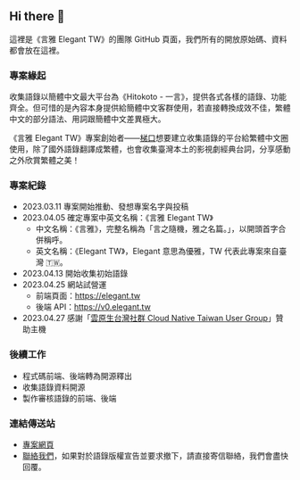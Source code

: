 ## Hi there 👋

這裡是《言雅 Elegant TW》的團隊 GitHub 頁面，我們所有的開放原始碼、資料都會放在這裡。

### 專案緣起

收集語錄以簡體中文最大平台為《Hitokoto - 一言》，提供各式各樣的語錄、功能齊全。但可惜的是內容本身提供給簡體中文客群使用，若直接轉換成效不佳，繁體中文的部分語法、用詞跟簡體中文差異極大。

《言雅 Elegant TW》專案創始者——[梯口](https://github.com/tico88612)想要建立收集語錄的平台給繁體中文圈使用，除了國外語錄翻譯成繁體，也會收集臺灣本土的影視劇經典台詞，分享感動之外欣賞繁體之美！

### 專案紀錄

- 2023.03.11 專案開始推動、發想專案名字與投稿
- 2023.04.05 確定專案中英文名稱：《言雅 Elegant TW》
  - 中文名稱：《言雅》，完整名稱為「言之隨機，雅之名篇。」，以開頭首字合併稱呼。
  - 英文名稱：《Elegant TW》，Elegant 意思為優雅，TW 代表此專案來自臺灣 🇹🇼。
- 2023.04.13 開始收集初始語錄
- 2023.04.25 網站試營運
  - 前端頁面：https://elegant.tw
  - 後端 API：https://v0.elegant.tw
- 2023.04.27 感謝「[雲原生台灣社群 Cloud Native Taiwan User Group](https://cloudnative.tw/)」贊助主機

### 後續工作

- 程式碼前端、後端轉為開源釋出
- 收集語錄資料開源
- 製作審核語錄的前端、後端

### 連結傳送站

- [專案網頁](https://elegant.tw/)
- [聯絡我們](mailto:contact@elegant.tw)，如果對於語錄版權宣告並要求撤下，請直接寄信聯絡，我們會盡快回覆。
